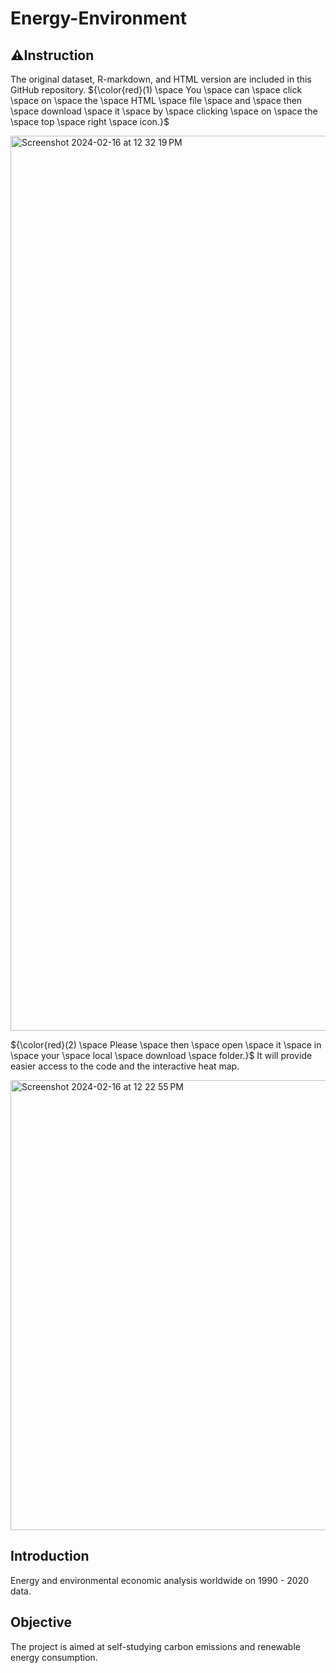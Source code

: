# Energy-Environment

## ⚠️Instruction
The original dataset, R-markdown, and HTML version are included in this GitHub repository. 
${\color{red}(1) \space You \space can \space click \space on \space the \space HTML \space file \space and \space then \space download \space it \space by \space clicking \space on \space the \space top \space right \space icon.}$

<img width="1432" alt="Screenshot 2024-02-16 at 12 32 19 PM" src="https://github.com/EmilyGU810/Energy-Environment/assets/130021542/458e2776-a5c5-41f5-94bf-c9bc7ff734cb">


${\color{red}(2) \space Please \space  then \space  open \space  it \space  in \space  your \space  local \space  download \space  folder.}$
It will provide easier access to the code and the interactive heat map.

<img width="720" alt="Screenshot 2024-02-16 at 12 22 55 PM" src="https://github.com/EmilyGU810/Energy-Environment/assets/130021542/8f7941da-a586-4bd1-907c-c198b53fecd5">

## Introduction
Energy and environmental economic analysis worldwide on 1990 - 2020 data.

## Objective
The project is aimed at self-studying carbon emissions and renewable energy consumption.

